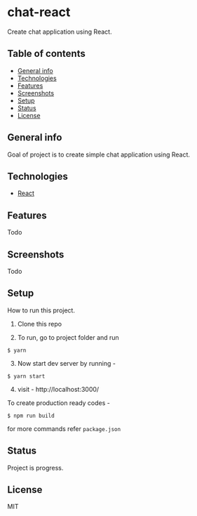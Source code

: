 # chat-react
Create chat application using React.

## Table of contents
* [General info](#general-info)
* [Technologies](#technologies)
* [Features](#features)
* [Screenshots](#screenshots)
* [Setup](#setup)
* [Status](#status)
* [License](#license)

## General info
Goal of project is to create simple chat application using React.

## Technologies
* [React](https://reactjs.org/)

## Features
Todo


## Screenshots
Todo

## Setup
How to run this project.

1. Clone this repo

2. To run, go to project folder and run

`$ yarn`


3. Now start dev server by running -

`$ yarn start`

4. visit - http://localhost:3000/

To create production ready codes -

`$ npm run build`

for more commands refer `package.json`


## Status
Project is progress.

## License
MIT
